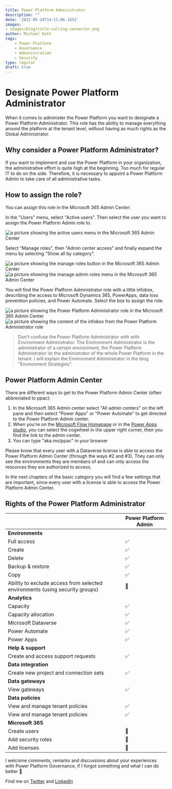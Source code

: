 ```yaml
---
title: Power Platform Administrator
description: ""
date: '2022-05-24T14:11:06.185Z'
images: 
- images/blog/title-calling-connector.png
author: Michael Roth
tags: 
    - Power Platform
    - Governance
    - Administration
    - Security
type: regular
draft: true
---
```


# Designate Power Platform Administrator

When it comes to administer the Power Platform you want to designate a Power Platform Administrator. This role has the ability to manage everything around the platform at the tenant level, without having as much rights as the Global Administrator.

## Why consider a Power Platform Administrator?

If you want to implement and use the Power Platform in your organization, the administrative effort is quite high at the beginning. Too much for regular IT to do on the side.
Therefore, it is necessary to appoint a Power Platform Admin to take care of all administrative tasks.

## How to assign the role?

You can assign this role in the Microsoft 365 Admin Center:

In the "Users" menu, select "Active users". Then select the user you want to assign the Power Platform Admin role to.

![a picture showing the active users menu in the Microsoft 365 Admin Center](https://github.com/MichaelRoth42/Juicy-Blog-Stuff/blob/main/assets/images/blog/PowerPlatformAdmin_0.png)

Select "Manage roles", then "Admin center access" and finally expand the menu by selecting "Show all by category".

![a picture showing the manage roles button in the Microsoft 365 Admin Center](https://github.com/MichaelRoth42/Juicy-Blog-Stuff/blob/main/assets/images/blog/PowerPlatformAdmin_01.png)
![a picture showing the manage admin roles menu in the Microsoft 365 Admin Center](https://github.com/MichaelRoth42/Juicy-Blog-Stuff/blob/main/assets/images/blog/PowerPlatformAdmin_1.png)

You will find the Power Platform Administrator role with a little infobox, describing the access to Microsoft Dynamics 365, PowerApps, data loss prevention policies, and Power Automate.
Select the box to assign the role.

![a picture showing the Power Platform Administrator role in the Microsoft 365 Admin Center](https://github.com/MichaelRoth42/Juicy-Blog-Stuff/blob/main/assets/images/blog/PowerPlatformAdmin_2.png)
![a picture showing the content of the infobox from the Power Platform Administrator role](https://github.com/MichaelRoth42/Juicy-Blog-Stuff/blob/main/assets/images/blog/PowerPlatformAdmin_3.png)

>Don't confuse the Power Platform Administrator with with Environment Administrator. The Environment Administrator is the administrator of a certain environment, the Power Platform Administrator ist the administrator of the whole Power Platform in the tenant. I will explain the Environment Administrator in the blog "Environment Strategies".

## Power Platform Admin Center

There are different ways to get to the Power Platform Admin Center (often abbreviated to ppac):

1. In the Microsoft 365 Admin center select "All admin centers" on the left pane and then select "Power Apps" or "Power Automate" to get directed to the Power Platform Admin center.
2. When you're on the [Microsoft Flow Homepage](www.flow.microsoft.com) or in the [Power Apps studio](www.make.powerapps.com), you can select the cogwheel in the upper right corner, then you find the link to the admin center.
3. You can type "aka.ms/ppac" in your browser

Please know that every user with a Dataverse license is able to access the Power Platform Admin Center (through the ways #2 and #3). They can only see the environments they are members of and can only access the resources they are authorized to access.

In the next chapters of the basic category you will find a few settings that are important, since every user with a license is able to access the Power Platform Admin Center.

## Rights of the Power Platform Administrator

|                                                                              | Power Platform Admin |
|------------------------------------------------------------------------------|----------------------|
| **Environments**                                                             |                      |
| Full access                                                                  |           ✅          |
| Create                                                                       |           ✅          |
| Delete                                                                       |           ✅          |
| Backup & restore                                                             |           ✅          |
| Copy                                                                         |           ✅          |
| Ability to exclude access from selected environments (using security groups) |           🛑          |
| **Analytics**                                                                |                      |
| Capacity                                                                     |           ✅          |
| Capacity allocation                                                          |           ✅          |
| Microsoft Dataverse                                                          |           ✅          |
| Power Automate                                                               |           ✅          |
| Power Apps                                                                   |           ✅          |
| **Help & support**                                                           |                      |
| Create and access support requests                                           |           ✅          |
| **Data integration**                                                         |                      |
| Create new project and connection sets                                       |           ✅          |
| **Data gateways**                                                            |                      |
| View gateways                                                                |           ✅          |
| **Data policies**                                                            |                      |
| View and manage tenant policies                                              |           ✅          |
| View and manage tenant policies                                              |           ✅          |
| **Microsoft 365**                                                            |                      |
| Create users                                                                 |           🛑          |
| Add security roles                                                           |           🛑          |
| Add licenses                                                                 |           🛑          |

I welcome comments, remarks and discussions about your experiences with Power Platform Governance, if I forgot something and what I can do better 🙂

Find me on [Twitter](https://twitter.com/MichaelRoth42) and [LinkedIn](https://www.linkedin.com/in/michael-roth-handsomeguy/)